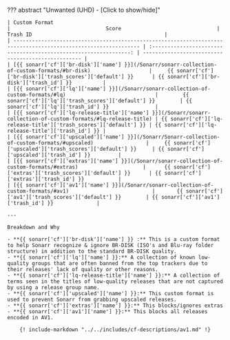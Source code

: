 <!-- markdownlint-disable MD041-->
??? abstract "Unwanted (UHD) - [Click to show/hide]"

    | Custom Format                                                                                                   |                               Score                               | Trash ID                                           |
    | --------------------------------------------------------------------------------------------------------------- | :---------------------------------------------------------------: | -------------------------------------------------- |
    | [{{ sonarr['cf']['br-disk']['name'] }}](/Sonarr/sonarr-collection-of-custom-formats/#br-disk)                   |     {{ sonarr['cf']['br-disk']['trash_scores']['default'] }}      | {{ sonarr['cf']['br-disk']['trash_id'] }}          |
    | [{{ sonarr['cf']['lq']['name'] }}](/Sonarr/sonarr-collection-of-custom-formats/#lq)                             |        {{ sonarr['cf']['lq']['trash_scores']['default'] }}        | {{ sonarr['cf']['lq']['trash_id'] }}               |
    | [{{ sonarr['cf']['lq-release-title']['name'] }}](/Sonarr/sonarr-collection-of-custom-formats/#lq-release-title) | {{ sonarr['cf']['lq-release-title']['trash_scores']['default'] }} | {{ sonarr['cf']['lq-release-title']['trash_id'] }} |
    | [{{ sonarr['cf']['upscaled']['name'] }}](/Sonarr/Sonarr-collection-of-custom-formats/#upscaled)                 |     {{ sonarr['cf']['upscaled']['trash_scores']['default'] }}     | {{ sonarr['cf']['upscaled']['trash_id'] }}         |
    | [{{ sonarr['cf']['extras']['name'] }}](/Sonarr/sonarr-collection-of-custom-formats/#extras)                     |      {{ sonarr['cf']['extras']['trash_scores']['default'] }}      | {{ sonarr['cf']['extras']['trash_id'] }}           |
    | [{{ sonarr['cf']['av1']['name'] }}](/Sonarr/sonarr-collection-of-custom-formats/#av1)                           |       {{ sonarr['cf']['av1']['trash_scores']['default'] }}        | {{ sonarr['cf']['av1']['trash_id'] }}              |

    ---

    Breakdown and Why

    - **{{ sonarr['cf']['br-disk']['name'] }} :** This is a custom format to help Sonarr recognize & ignore BR-DISK (ISO's and Blu-ray folder structure) in addition to the standard BR-DISK quality.
    - **{{ sonarr['cf']['lq']['name'] }}:** A collection of known low-quality groups that are often banned from the top trackers due to their releases' lack of quality or other reasons.
    - **{{ sonarr['cf']['lq-release-title']['name'] }}:** A collection of terms seen in the titles of low-quality releases that are not captured by using a release group name.
    - **{{ sonarr['cf']['upscaled']['name'] }}:** This custom format is used to prevent Sonarr from grabbing upscaled releases.
    - **{{ sonarr['cf']['extras']['name'] }}:** This blocks/ignores extras
    - **{{ sonarr['cf']['av1']['name'] }}:** This blocks all releases encoded in AV1.

        {! include-markdown "../../includes/cf-descriptions/av1.md" !}
<!-- markdownlint-enable MD041-->
